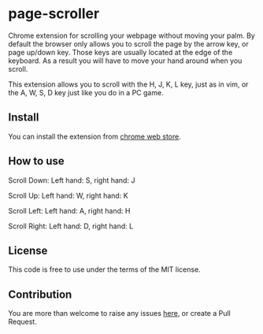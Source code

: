 # page-scroller
Chrome extension for scrolling your webpage without moving your palm. By default the browser only allows you
to scroll the page by the arrow key, or page up/down key. Those keys are usually located at the edge of
the keyboard. As a result you will have to move your hand around when you scroll.

This extension allows you to scroll with the H, J, K, L key, just as in vim, or the A, W, S, D key just
like you do in a PC game.

## Install
You can install the extension from [chrome web store](https://chrome.google.com/webstore/).

## How to use

Scroll Down:
Left hand: S, right hand: J

Scroll Up:
Left hand: W, right hand: K

Scroll Left:
Left hand: A, right hand: H

Scroll Right:
Left hand: D, right hand: L

## License

This code is free to use under the terms of the MIT license.

## Contribution

You are more than welcome to raise any issues [here](https://github.com/hex0cter/js-injector/issues), or create a Pull Request.
